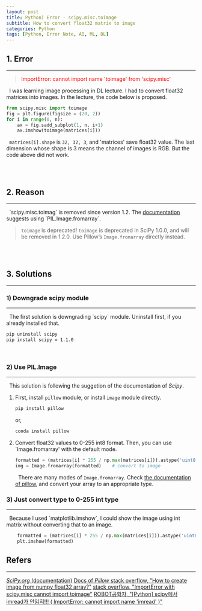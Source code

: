 ```yaml
---
layout: post
title: Python) Error - scipy.misc.toimage
subtitle: How to convert float32 matrix to image
categories: Python
tags: [Python, Error Note, AI, ML, DL]
---
```

## 1. Error
<hr>

> <span style="color:red">ImportError: cannot import name 'toimage' from 'scipy.misc'</span>

&nbsp;&nbsp;I was learning image processing in DL lecture. I had to convert float32 matrices into images. In the lecture, the code below is proposed.

```python
from scipy.misc import toimage
fig = plt.figure(figsize = (20, 2))
for i in range(0, n):
    ax = fig.sadd_subplot(1, n, i+1)
    ax.imshow(toimage(matrices[i]))
```
&nbsp;&nbsp;`matrices[i].shape` is `32, 32, 3`, and 'matrices' save float32 value. The last dimension whose shape is 3 means the channel of images is RGB. But the code above did not work.

<br/><br/>

## 2. Reason
<hr>
&nbsp;&nbsp;`scipy.misc.toimag` is removed since version 1.2. The <a href = "https://docs.scipy.org/doc/scipy-1.1.0/reference/generated/scipy.misc.toimage.html#scipy.misc.toimage">documentation</a> suggests using `PIL.Image.fromarray`.

> `toimage` is deprecated! `toimage` is deprecated in SciPy 1.0.0, and will be removed in 1.2.0. Use Pillow’s `Image.fromarray` directly instead.

<br/><br/>

## 3. Solutions
<hr>

### 1) Downgrade scipy module
<hr>
&nbsp;&nbsp;The first solution is downgrading `scipy` module. Uninstall first, if you already installed that.

```bash
pip uninstall scipy
pip install scipy = 1.1.0
```

<br/>

### 2) Use PIL.Image
<hr>
&nbsp;&nbsp;This solution is following the suggetion of the documentation of <i>Scipy</i>.

1. First, install `pillow` module, or install `image` module directly.
    ```bash
    pip install pillow
    ```
    or,
    ```bash
    conda install pillow
    ```

2. Convert float32 values to 0-255 int8 format. Then, you can use `Image.fromarray' with the default mode.
    ```python
    formatted = (matrices[i] * 255 / np.max(matrices[i])).astype('uint8')
    img = Image.fromarray(formatted)    # convert to image
    ```

    &nbsp;&nbsp;There are many modes of `Image.fromarray`. Check <a href = "https://pillow.readthedocs.io/en/stable/handbook/concepts.html#concept-modes">the documentation of pillow</a>, and convert your array to an appropriate type.

### 3) Just convert type to 0-255 int type
<hr>
&nbsp;&nbsp;Because I used `matplotlib.imshow`, I could show the image using int matrix without converting that to an image.

```python
    formatted = (matrices[i] * 255 / np.max(matrices[i])).astype('uint8')
    plt.imshow(formatted)
```

## Refers
<hr>
<a href = "https://docs.scipy.org/doc/scipy-1.1.0/reference/generated/scipy.misc.toimage.html#scipy.misc.toimage"><i>SciPy.org</i> (documentation)</a>
<a href = "https://pillow.readthedocs.io/en/stable/index.html">Docs of <i>Pillow</i> </a>
<a href = "https://stackoverflow.com/questions/38867869/how-to-create-image-from-numpy-float32-array">stack overflow, "How to create image from numpy float32 array?"</a>
<a href = "https://stackoverflow.com/questions/62708777/importerror-with-scipy-misc-cannot-import-toimage">stack overflow, "ImportError with scipy.misc cannot import toimage"</a>
<a href = "https://robot9710.tistory.com/5">ROBOT공학자, "[Python] scipy에서 imread가 안읽혀!!! ( ImportError: cannot import name 'imread' )"</a>